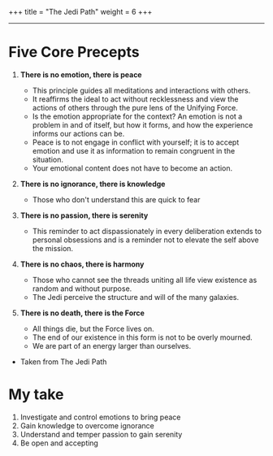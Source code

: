 +++
title = "The Jedi Path"
weight = 6
+++

* * *

# Five Core Precepts
1. **There is no emotion, there is peace**
    - This principle guides all meditations and interactions with others.
    - It reaffirms the ideal to act without recklessness and view the actions of others through the pure lens of the Unifying Force.
    - Is the emotion appropriate for the context? An emotion is not a problem in and of itself, but how it forms, and how the experience informs our actions can be.
    - Peace is to not engage in conflict with yourself; it is to accept emotion and use it as information to remain congruent in the situation.
    - Your emotional content does not have to become an action.
1. **There is no ignorance, there is knowledge**
    - Those who don't understand this are quick to fear

1. **There is no passion, there is serenity**
    -  This reminder to act dispassionately in every deliberation extends to personal obsessions and is a reminder not to elevate the self above the mission.

1. **There is no chaos, there is harmony**
    - Those who cannot see the threads uniting all life view existence as random and without purpose.
    - The Jedi perceive the structure and will of the many galaxies.

1. **There is no death, there is the Force**
    - All things die, but the Force lives on.
    - The end of our existence in this form is not to be overly mourned.
    - We are part of an energy larger than ourselves.
* Taken from The Jedi Path

# My take
1. Investigate and control emotions to bring peace
1. Gain knowledge to overcome ignorance
1. Understand and temper passion to gain serenity
1. Be open and accepting